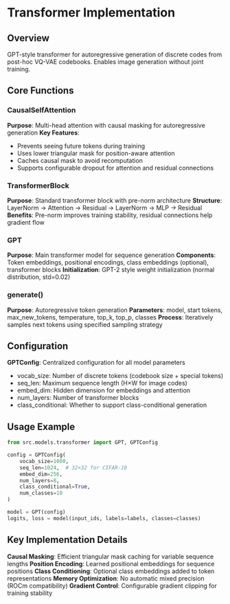 # Transformer Implementation

## Overview

GPT-style transformer for autoregressive generation of discrete codes from post-hoc VQ-VAE codebooks. Enables image generation without joint training.

## Core Functions

### CausalSelfAttention
**Purpose**: Multi-head attention with causal masking for autoregressive generation
**Key Features**:
- Prevents seeing future tokens during training
- Uses lower triangular mask for position-aware attention
- Caches causal mask to avoid recomputation
- Supports configurable dropout for attention and residual connections

### TransformerBlock
**Purpose**: Standard transformer block with pre-norm architecture
**Structure**: LayerNorm → Attention → Residual → LayerNorm → MLP → Residual
**Benefits**: Pre-norm improves training stability, residual connections help gradient flow

### GPT
**Purpose**: Main transformer model for sequence generation
**Components**: Token embeddings, positional encodings, class embeddings (optional), transformer blocks
**Initialization**: GPT-2 style weight initialization (normal distribution, std=0.02)

### generate()
**Purpose**: Autoregressive token generation
**Parameters**: model, start tokens, max_new_tokens, temperature, top_k, top_p, classes
**Process**: Iteratively samples next tokens using specified sampling strategy

## Configuration

**GPTConfig**: Centralized configuration for all model parameters
- vocab_size: Number of discrete tokens (codebook size + special tokens)
- seq_len: Maximum sequence length (H×W for image codes)
- embed_dim: Hidden dimension for embeddings and attention
- num_layers: Number of transformer blocks
- class_conditional: Whether to support class-conditional generation

## Usage Example

```python
from src.models.transformer import GPT, GPTConfig

config = GPTConfig(
    vocab_size=1000,
    seq_len=1024,  # 32×32 for CIFAR-10
    embed_dim=256,
    num_layers=8,
    class_conditional=True,
    num_classes=10
)

model = GPT(config)
logits, loss = model(input_ids, labels=labels, classes=classes)
```

## Key Implementation Details

**Causal Masking**: Efficient triangular mask caching for variable sequence lengths
**Position Encoding**: Learned positional embeddings for sequence positions
**Class Conditioning**: Optional class embeddings added to token representations
**Memory Optimization**: No automatic mixed precision (ROCm compatibility)
**Gradient Control**: Configurable gradient clipping for training stability
